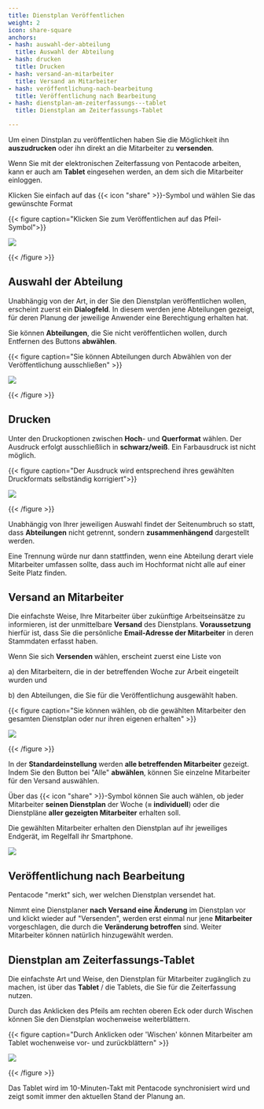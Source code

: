 ```yaml
---
title: Dienstplan Veröffentlichen
weight: 2
icon: share-square
anchors:
- hash: auswahl-der-abteilung
  title: Auswahl der Abteilung
- hash: drucken
  title: Drucken
- hash: versand-an-mitarbeiter
  title: Versand an Mitarbeiter
- hash: veröffentlichung-nach-bearbeitung
  title: Veröffentlichung nach Bearbeitung
- hash: dienstplan-am-zeiterfassungs---tablet
  title: Dienstplan am Zeiterfassungs-Tablet

---
```

Um einen Dinstplan zu veröffentlichen haben Sie die Möglichkeit ihn **auszudrucken** oder ihn direkt an die Mitarbeiter zu **versenden**.

Wenn Sie mit der elektronischen Zeiterfassung von Pentacode arbeiten, kann er auch am **Tablet** eingesehen werden, an dem sich die Mitarbeiter einloggen.

Klicken Sie einfach auf das {{< icon "share" >}}-Symbol und wählen Sie das gewünschte Format

{{< figure caption="Klicken Sie zum Veröffentlichen auf das Pfeil-Symbol">}}

![](/uploads/versenden1.png)

{{< /figure >}}

## Auswahl der Abteilung

Unabhängig von der Art, in der Sie den Dienstplan veröffentlichen wollen, erscheint zuerst ein **Dialogfeld**. In diesem werden jene Abteilungen gezeigt, für deren Planung der jeweilige Anwender eine Berechtigung erhalten hat.

Sie können **Abteilungen**, die Sie nicht veröffentlichen wollen, durch Entfernen des Buttons **abwählen**.

{{< figure caption="Sie können Abteilungen durch Abwählen von der Veröffentlichung ausschließen" >}}

![](/uploads/versenden2.png)

{{< /figure >}}

## Drucken

Unter den Druckoptionen zwischen **Hoch**- und **Querformat** wählen. Der Ausdruck erfolgt ausschließlich in **schwarz/weiß**. Ein Farbausdruck ist nicht möglich.

{{< figure caption="Der Ausdruck wird entsprechend ihres gewählten Druckformats selbständig korrigiert">}}

![](/uploads/versenden3.png)

{{< /figure >}}

Unabhängig von Ihrer jeweiligen Auswahl findet der Seitenumbruch so statt, dass **Abteilungen** nicht getrennt, sondern **zusammenhängend** dargestellt werden.

Eine Trennung würde nur dann stattfinden, wenn eine Abteilung derart viele Mitarbeiter umfassen sollte, dass auch im Hochformat nicht alle auf einer Seite Platz finden.

## Versand an Mitarbeiter

Die einfachste Weise, Ihre Mitarbeiter über zukünftige Arbeitseinsätze zu informieren, ist der unmittelbare **Versand** des Dienstplans. **Voraussetzung** hierfür ist, dass Sie die persönliche **Email-Adresse der Mitarbeiter** in deren Stammdaten erfasst haben.

Wenn Sie sich **Versenden** wählen, erscheint zuerst eine Liste von

a) den Mitarbeitern, die in der betreffenden Woche zur Arbeit eingeteilt wurden und

b) den Abteilungen, die Sie für die Veröffentlichung ausgewählt haben.

{{< figure caption="Sie können wählen, ob die gewählten Mitarbeiter den gesamten Dienstplan oder nur ihren eigenen erhalten" >}}

![](/uploads/versenden4.png)

{{< /figure >}}

In der **Standardeinstellung** werden **alle betreffenden Mitarbeiter** gezeigt. Indem Sie den Button bei "Alle" **abwählen**, können Sie einzelne Mitarbeiter für den Versand auswählen.

Über das {{< icon "share" >}}-Symbol können Sie auch wählen, ob jeder Mitarbeiter **seinen Dienstplan** der Woche (**= individuell**) oder die Dienstpläne **aller gezeigten Mitarbeiter** erhalten soll.

Die gewählten Mitarbeiter erhalten den Dienstplan auf ihr jeweiliges Endgerät, im Regelfall ihr Smartphone.

![](https://s3.amazonaws.com/helpscout.net/docs/assets/5dd29b3f04286364bc91dcd3/images/5df3b85204286364bc92d606/file-lNnje4Jl1b.png)

## Veröffentlichung nach Bearbeitung

Pentacode "merkt" sich, wer welchen Dienstplan versendet hat.

Nimmt eine Dienstplaner **nach Versand eine Änderung** im Dienstplan vor und klickt wieder auf "Versenden", werden erst einmal nur jene **Mitarbeiter** vorgeschlagen, die durch die **Veränderung betroffen** sind. Weiter Mitarbeiter können natürlich hinzugewählt werden.

## Dienstplan am Zeiterfassungs-Tablet

Die einfachste Art und Weise, den Dienstplan für Mitarbeiter zugänglich zu machen, ist über das **Tablet** / die Tablets, die Sie für die Zeiterfassung nutzen.

Durch das Anklicken des Pfeils am rechten oberen Eck oder durch Wischen können Sie den Dienstplan wochenweise weiterblättern.

{{< figure caption="Durch Anklicken oder 'Wischen' können Mitarbeiter am Tablet wochenweise vor- und zurückblättern" >}}

![](/uploads/versenden5.png)

{{< /figure >}}

Das Tablet wird im 10-Minuten-Takt mit Pentacode synchronisiert wird und zeigt somit immer den aktuellen Stand der Planung an.